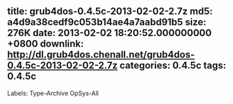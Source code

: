 title: grub4dos-0.4.5c-2013-02-02-2.7z
md5: a4d9a38cedf9c053b14ae4a7aabd91b5
size: 276K
date: 2013-02-02 18:20:52.000000000 +0800
downlink: http://dl.grub4dos.chenall.net/grub4dos-0.4.5c-2013-02-02-2.7z
categories: 0.4.5c
tags: 0.4.5c
---

Labels: 
 Type-Archive
 OpSys-All